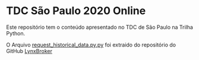 # TDC São Paulo 2020 Online

Este repositório tem o conteúdo apresentado no TDC de São Paulo na Trilha Python.

O Arquivo [request_historical_data.py.py](https://github.com/danynt14/TDCSampa2020/blob/master/request_historical_data.py) foi extraido do repositório do GitHub [LynxBroker](https://github.com/lynxbroker/API-examples)
